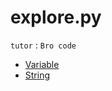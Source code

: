 # explore.py    
`tutor` :    `Bro code`   

    
* [Variable](D\Python_Scratch/Variable.py)
* [String](D\Python_Scratch/String.py)
